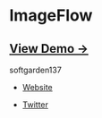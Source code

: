 ImageFlow
=========

## [View Demo &rarr;](http://www12.ocn.ne.jp/~s_garden/samples/Imageflow/SilverlightPageImageFlow.html)

softgarden137

- [Website](http://blog.goo.ne.jp/softgarden137)

- [Twitter](http://twitter.com/FutureWidgetLab)
